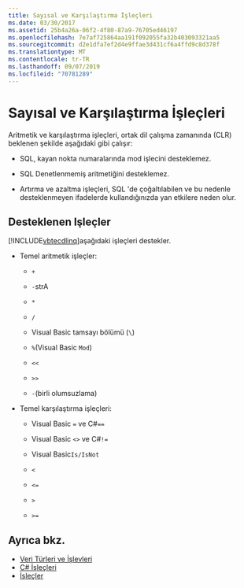 ```yaml
---
title: Sayısal ve Karşılaştırma İşleçleri
ms.date: 03/30/2017
ms.assetid: 25b4a26a-06f2-4f80-87a9-76705ed46197
ms.openlocfilehash: 7e7af725864aa191f092055fa32b403093321aa5
ms.sourcegitcommit: d2e1dfa7ef2d4e9ffae3d431cf6a4ffd9c8d378f
ms.translationtype: MT
ms.contentlocale: tr-TR
ms.lasthandoff: 09/07/2019
ms.locfileid: "70781289"
---
```

# <a name="numeric-and-comparison-operators"></a>Sayısal ve Karşılaştırma İşleçleri

Aritmetik ve karşılaştırma işleçleri, ortak dil çalışma zamanında (CLR) beklenen şekilde aşağıdaki gibi çalışır:

- SQL, kayan nokta numaralarında mod işlecini desteklemez.

- SQL Denetlenmemiş aritmetiğini desteklemez.

- Artırma ve azaltma işleçleri, SQL 'de çoğaltılabilen ve bu nedenle desteklenmeyen ifadelerde kullandığınızda yan etkilere neden olur.

## <a name="supported-operators"></a>Desteklenen Işleçler

[!INCLUDE[vbtecdlinq](../../../../../../includes/vbtecdlinq-md.md)]aşağıdaki işleçleri destekler.

- Temel aritmetik işleçler:

  - `+`

  - `-`strA

  - `*`

  - `/`

  - Visual Basic tamsayı bölümü (`\`)

  - `%`(Visual Basic `Mod`)

  - `<<`

  - `>>`

  - `-`(birli olumsuzlama)

- Temel karşılaştırma işleçleri:

  - Visual Basic `=` ve C#`==`

  - Visual Basic `<>` ve C#`!=`

  - Visual Basic`Is/IsNot`

  - `<`

  - `<=`

  - `>`

  - `>=`

## <a name="see-also"></a>Ayrıca bkz.

- [Veri Türleri ve İşlevleri](data-types-and-functions.md)
- [C# İşleçleri](../../../../../csharp/language-reference/operators/index.md)
- [İşleçler](../../../../../visual-basic/language-reference/operators/index.md)
